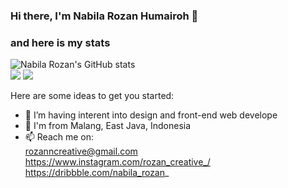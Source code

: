 ### Hi there, I'm Nabila Rozan Humairoh 👋

### and here is my stats
  <img src="https://github-readme-stats.vercel.app/api?username=NekoNabNab&show_icons=true&include_all_commits=true&theme=monokai" alt="Nabila Rozan's GitHub stats" /><br />
  <img src="https://github-readme-streak-stats.herokuapp.com/?user=NekoNabNab&theme=monokai"/>
  <img src="https://github-readme-stats.vercel.app/api/top-langs/?username=NekoNabNab&layout=compact&theme=monokai&langs_count=12"/><br />
</p>

Here are some ideas to get you started:

- 🔭 I’m having interent into design and front-end web develope
- 🌱 I'm from Malang, East Java, Indonesia
- 📫 Reach me on: <br>
 rozanncreative@gmail.com <br>
 https://www.instagram.com/rozan_creative_/ <br>
 https://dribbble.com/nabila_rozan_


